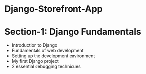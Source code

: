 # Django-Storefront-App

# Section-1: Django Fundamentals
- Introduction to Django
- Fundamentals of web development
- Setting up the development environment
- My first Django project
- 2 essential debugging techniques